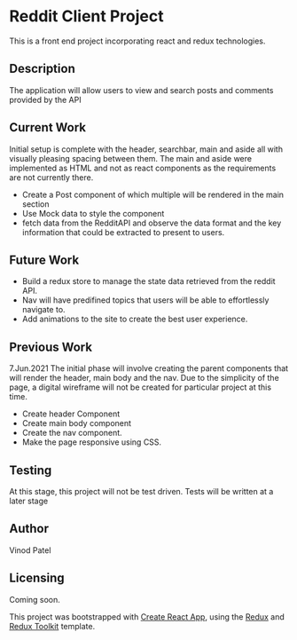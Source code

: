 # Reddit Client Project

This is a front end project incorporating react and redux technologies. 

## Description

The application will allow users to view and search posts and comments provided by the API

## Current Work 

Initial setup is complete with the header, searchbar, main and aside all with visually pleasing spacing between them.
The main and aside were implemented as HTML and not as react components as the requirements are not currently there. 

* Create a Post component of which multiple will be rendered in the main section
* Use Mock data to style the component 
* fetch data from the RedditAPI and observe the data format and the key information that could be extracted to present to users.

## Future Work 

* Build a redux store to manage the state data retrieved from the reddit API.
* Nav will have predifined topics that users will be able to effortlessly navigate to. 
* Add animations to the site to create the best user experience.

## Previous Work 

7.Jun.2021
The initial phase will involve creating the parent components that will render the header, main body and the nav. 
Due to the simplicity of the page, a digital wireframe will not be created for particular project at this time. 
* Create header Component
* Create main body component
* Create the nav component. 
* Make the page responsive using CSS. 

## Testing 
At this stage, this project will not be test driven.
Tests will be written at a later stage

## Author
Vinod Patel

## Licensing
Coming soon.

This project was bootstrapped with [Create React App](https://github.com/facebook/create-react-app), using the [Redux](https://redux.js.org/) and [Redux Toolkit](https://redux-toolkit.js.org/) template.

